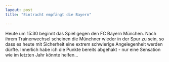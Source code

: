```yaml
---
layout: post
title: "Eintracht empfängt die Bayern"

---
```


Heute um 15:30 beginnt das Spiel gegen den FC Bayern München. Nach ihrem Trainerwechsel scheinen die Münchner wieder in der Spur zu sein, so dass es heute mit Sicherheit eine extrem schwierige Angelegenheit werden dürfte. Innerlich habe ich die Punkte bereits abgehakt - nur eine Sensation wie im letzten Jahr könnte helfen...


